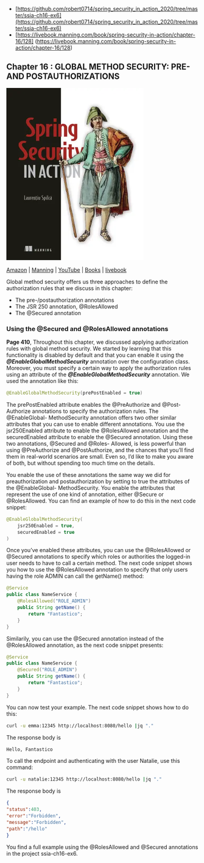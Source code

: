 * [https://github.com/robert0714/spring_security_in_action_2020/tree/master/ssia-ch16-ex6](https://github.com/robert0714/spring_security_in_action_2020/tree/master/ssia-ch16-ex6)
*  [https://livebook.manning.com/book/spring-security-in-action/chapter-16/128] (https://livebook.manning.com/book/spring-security-in-action/chapter-16/128) 

## Chapter 16 : GLOBAL METHOD SECURITY: PRE- AND POSTAUTHORIZATIONS 
![cover](../../cover.webp) 

[Amazon](https://www.amazon.com/Spring-Security-Action-Laurentiu-Spilca/dp/1617297739) | [Manning](https://www.manning.com/books/spring-security-in-action) | [YouTube](https://t.co/4Or4P12LH2?amp=1) | [Books](https://laurspilca.com/books/) | [livebook](https://livebook.manning.com/book/spring-security-in-action) 


Global method security offers us three approaches to define the authorization rules that we discuss in this chapter:

* The pre-/postauthorization annotations
* The JSR 250 annotation, @RolesAllowed
* The @Secured annotation
 
### Using the @Secured and @RolesAllowed annotations

**Page 410**, 
Throughout this chapter, we discussed applying authorization rules with global
method security. We started by learning that this functionality is disabled by default
and that you can enable it using the ***@EnableGlobalMethodSecurity*** annotation
over the configuration class. Moreover, you must specify a certain way to apply the
authorization rules using an attribute of the ***@EnableGlobalMethodSecurity***
annotation. We used the annotation like this:

```java
@EnableGlobalMethodSecurity(prePostEnabled = true)
```

The prePostEnabled attribute enables the @PreAuthorize and @Post-
Authorize annotations to specify the authorization rules. The @EnableGlobal-
MethodSecurity annotation offers two other similar attributes that you can use to
enable different annotations. You use the jsr250Enabled attribute to enable the
@RolesAllowed annotation and the securedEnabled attribute to enable the
@Secured annotation. Using these two annotations, @Secured and @Roles-
Allowed, is less powerful than using @PreAuthorize and @PostAuthorize,
and the chances that you’ll find them in real-world scenarios are small. Even so, I’d
like to make you aware of both, but without spending too much time on the details.

You enable the use of these annotations the same way we did for preauthorization
and postauthorization by setting to true the attributes of the @EnableGlobal-
MethodSecurity. You enable the attributes that represent the use of one kind of
annotation, either @Secure or @RolesAllowed. You can find an example of how to
do this in the next code snippet:

```java
@EnableGlobalMethodSecurity(
    jsr250Enabled = true,
    securedEnabled = true
)
```
Once you’ve enabled these attributes, you can use the @RolesAllowed or
@Secured annotations to specify which roles or authorities the logged-in user needs
to have to call a certain method. The next code snippet shows you how to use the
@RolesAllowed annotation to specify that only users having the role ADMIN can
call the getName() method:
```java
@Service
public class NameService {
    @RolesAllowed("ROLE_ADMIN")
    public String getName() {
        return "Fantastico";
    }
}
```
Similarily, you can use the @Secured annotation instead of the @RolesAllowed
annotation, as the next code snippet presents:

```java
@Service
public class NameService {
    @Secured("ROLE_ADMIN")
    public String getName() {
        return "Fantastico";
    }
}
```

You can now test your example. The next code snippet shows how to do this:
```bash
curl -u emma:12345 http://localhost:8080/hello |jq "."
```

The response body is
```bash
Hello, Fantastico
```
To call the endpoint and authenticating with the user Natalie, use this command:
```bash
curl -u natalie:12345 http://localhost:8080/hello |jq "."
```
The response body is

```json
{
"status":403,
"error":"Forbidden",
"message":"Forbidden",
"path":"/hello"
}
```
You find a full example using the @RolesAllowed and @Secured annotations in
the project ssia-ch16-ex6.